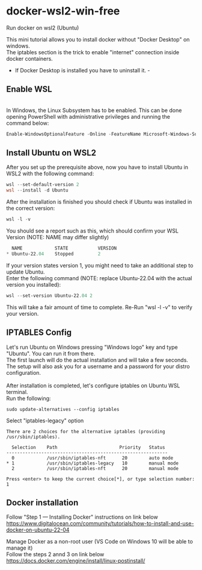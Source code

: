 # docker-wsl2-win-free
Run docker on wsl2 (Ubuntu)

This mini tutorial allows you to install docker without "Docker Desktop" on windows.
<br>The iptables section is the trick to enable "internet" connection inside docker containers.

- If Docker Desktop is installed you have to uninstall it. -

## Enable WSL

<br>In Windows, the Linux Subsystem has to be enabled. This can be done opening PowerShell with administrative privileges and running the command below:
```powershell
Enable-WindowsOptionalFeature -Online -FeatureName Microsoft-Windows-Subsystem-Linux
```

## Install Ubuntu on WSL2
After you set up the prerequisite above, now you have to install Ubuntu in WSL2 with the following command:
```powershell
wsl --set-default-version 2
wsl --install -d Ubuntu
```
After the installation is finished you should check if Ubuntu was installed in the correct version:
```powershell
wsl -l -v
```
You should see a report such as this, which should confirm your WSL Version (NOTE: NAME may differ slightly)
```powershell
  NAME            STATE           VERSION
* Ubuntu-22.04    Stopped         2
```
If your version states version 1, you might need to take an additional step to update Ubuntu.
<br>Enter the following command (NOTE: replace Ubuntu-22.04 with the actual version you installed):
```powershell
wsl --set-version Ubuntu-22.04 2
```
This will take a fair amount of time to complete. Re-Run "wsl -l -v" to verify your version.


## IPTABLES Config

Let's run Ubuntu on Windows pressing "Windows logo" key and type "Ubuntu". You can run it from there.
<br>The first launch will do the actual installation and will take a few seconds. The setup will also ask you for a username and a password for your distro configuration.
<br>
<br>After installation is completed, let's configure iptables on Ubuntu WSL terminal.
<br>Run the following:
```console
sudo update-alternatives --config iptables
```

Select "iptables-legacy" option
```{.text .no-copy}
There are 2 choices for the alternative iptables (providing /usr/sbin/iptables).

  Selection    Path                       Priority   Status
------------------------------------------------------------
  0            /usr/sbin/iptables-nft      20        auto mode
* 1            /usr/sbin/iptables-legacy   10        manual mode
  2            /usr/sbin/iptables-nft      20        manual mode

Press <enter> to keep the current choice[*], or type selection number: 1
```

## Docker installation

Follow "Step 1 — Installing Docker" instructions on link below
<br>https://www.digitalocean.com/community/tutorials/how-to-install-and-use-docker-on-ubuntu-22-04


Manage Docker as a non-root user (VS Code on Windows 10 will be able to manage it)
<br>Follow the steps 2 annd 3 on link below
<br>https://docs.docker.com/engine/install/linux-postinstall/
